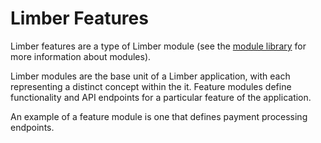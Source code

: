 # Limber Features

Limber features are a type of Limber module
(see the [module library](/limber-backend/common/module) for more information about modules).

Limber modules are the base unit of a Limber application,
with each representing a distinct concept within the it.
Feature modules define functionality and API endpoints
for a particular feature of the application.

An example of a feature module
is one that defines payment processing endpoints.

